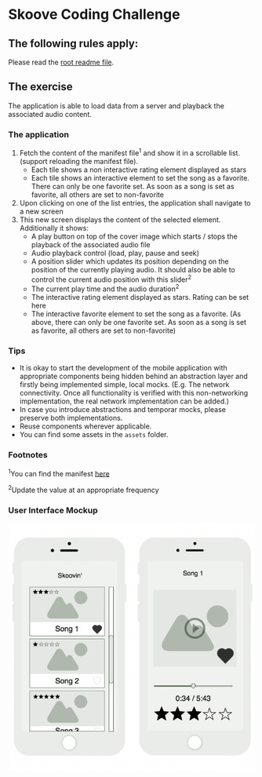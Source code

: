 # Skoove Coding Challenge

## The following rules apply:

Please read the [root readme file](https://github.com/Learnfield-GmbH/CodingChallenge/blob/master/README.md).

## The exercise

The application is able to load data from a server and playback the associated audio content.

### The application

1. Fetch the content of the manifest file<sup>1</sup> and show it in a scrollable list. (support reloading the manifest file).
   - Each tile shows a non interactive rating element displayed as stars
   - Each tile shows an interactive element to set the song as a favorite. There can only be one favorite set. As soon as a song is set as favorite, all others are set to non-favorite 
2. Upon clicking on one of the list entries, the application shall navigate to a new screen
3. This new screen displays the content of the selected element. Additionally it shows:
   - A play button on top of the cover image which starts / stops the playback of the associated audio file
   - Audio playback control (load, play, pause and seek)
   - A position slider which updates its position depending on the position of the currently playing audio. It should also be able to control the current audio position with this slider<sup>2</sup>
   - The current play time and the audio duration<sup>2</sup> 
   - The interactive rating element displayed as stars. Rating can be set here
   - The interactive favorite element to set the song as a favorite. (As above, there can only be one favorite set. As soon as a song is set as favorite, all others are set to non-favorite) 

### Tips

- It is okay to start the development of the mobile application with appropriate components being hidden behind an abstraction layer and firstly being implemented simple, local mocks. (E.g. The network connectivity. Once all functionality is verified with this non-networking implementation, the real network implementation can be added.)
- In case you introduce abstractions and temporar mocks, please preserve both implementations.
- Reuse components wherever applicable.
- You can find some assets in the `assets` folder.

### Footnotes

<sup>1</sup>You can find the manifest [here](https://nomad5.com/data/skoove/manifest.json)

<sup>2</sup>Update the value at an appropriate frequency

### User Interface Mockup
![Simple audio player mockup][Simple audio player mockup]

[Simple audio player mockup]: mockup.png
